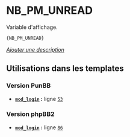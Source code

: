 # NB_PM_UNREAD


Variable d'affichage.

```html
{NB_PM_UNREAD}
```

[*Ajouter une description*](https://fa-tvars.appspot.com/var/NB_PM_UNREAD)

## Utilisations dans les templates

### Version PunBB
* __[`mod_login`](../tpl/var/punbb/mod_login.md#readme) :__ ligne [`53`](../tpl/src/punbb/mod_login.tpl#L53)

### Version phpBB2
* __[`mod_login`](../tpl/var/subsilver/mod_login.md#readme) :__ ligne [`86`](../tpl/src/subsilver/mod_login.tpl#L86)